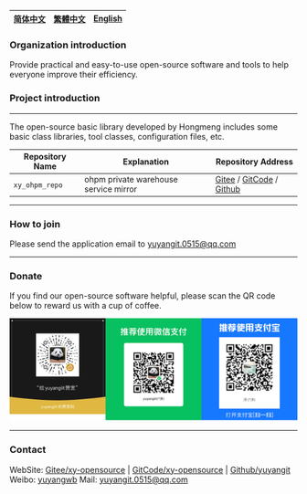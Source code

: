 
| [简体中文](./README.md)         | [繁體中文](./README.zh-hant.md)        |                      [English](./README.en.md)          |
| ----------- | -------------|---------------------------------------|

### Organization introduction
Provide practical and easy-to-use open-source software and tools to help everyone improve their efficiency.

### Project introduction
---

The open-source basic library developed by Hongmeng includes some basic class libraries, tool classes, configuration files, etc.

| Repository Name | Explanation         |     Repository Address          |
| ----------- | -------------|---------------------------------------|
| `xy_ohpm_repo` | ohpm private warehouse service mirror |  [Gitee](https://gitee.com/xy-harmonyos/xy_ohpm_repo.git) / [GitCode](https://gitcode.com/xy-harmonyos/xy_ohpm_repo.git) / [Github](https://github.com/xy-harmonyos/xy_ohpm_repo.git) |

---

### How to join
Please send the application email to yuyangit.0515@qq.com

---

### Donate
If you find our open-source software helpful, please scan the QR code below to reward us with a cup of coffee.  

![Pay-Total](./images/Pay-Total.png)

---

### Contact

WebSite: [Gitee/xy-opensource](https://gitee.com/xy-opensource)  |   [GitCode/xy-opensource](https://gitcode.com/xy-opensource)  |  [Github/yuyangit](https://github.com/yuyangit)
Weibo: [yuyangwb](https://weibo.com/u/3914451541)
Mail: yuyangit.0515@qq.com

